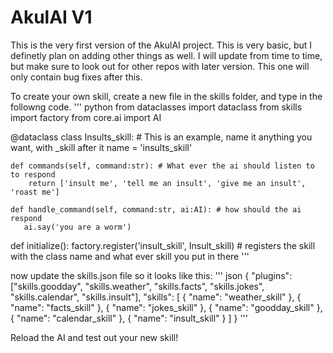 # AkulAI V1

This is the very first version of the AkulAI project. This is very basic, but I definetly plan on adding other things as well. I will update from time to time, but make sure to look out for other repos with later version. This one will only contain bug fixes after this. 

To create your own skill, create a new file in the skills folder, and type in the followng code.
''' python
from dataclasses import dataclass
from skills import factory
from core.ai import AI

@dataclass
class Insults_skill:   # This is an example, name it anything you want, with _skill after it
    name = 'insults_skill'
    
    def commands(self, command:str): # What ever the ai should listen to to respond
        return ['insult me', 'tell me an insult', 'give me an insult', 'roast me']
        
    def handle_command(self, command:str, ai:AI): # how should the ai respond
       ai.say('you are a worm')

def initialize():
    factory.register('insult_skill', Insult_skill) # registers the skill with the class name and what ever skill you put in there
'''

now update the skills.json file so it looks like this:
''' json
{
    "plugins": ["skills.goodday", "skills.weather", "skills.facts", "skills.jokes", "skills.calendar", "skills.insult"],
    "skills": [
        {
            "name": "weather_skill"
        },
        {
            "name": "facts_skill"
        },
        {
            "name": "jokes_skill"
        },
        {
            "name": "goodday_skill"
        },
        {
            "name": "calendar_skill"
        },
        {
            "name": "insult_skill"
        }
    ]
}
'''

Reload the AI and test out your new skill!
